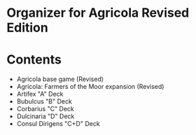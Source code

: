 # Organizer for Agricola Revised Edition

# Contents

- Agricola base game (Revised)
- Agricola: Farmers of the Moor expansion (Revised)
- Artifex "A" Deck
- Bubulcus "B" Deck
- Corbarius "C" Deck
- Dulcinaria "D" Deck
- Consul Dirigens "C+D" Deck